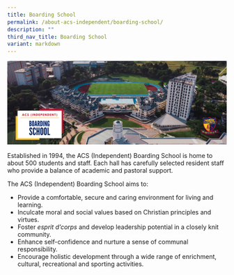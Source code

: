 ```yaml
---
title: Boarding School
permalink: /about-acs-independent/boarding-school/
description: ""
third_nav_title: Boarding School
variant: markdown
---
```

![](/images/About%20ACS(I)/Boarding%20School/ACSI-Boarding-School-banner.png)

Established in 1994, the ACS (Independent) Boarding School is home to about 500 students and staff. Each hall has carefully selected resident staff who provide a balance of academic and pastoral support.

The ACS (Independent) Boarding School aims to:

*   Provide a comfortable, secure and caring environment for living and learning.
*   Inculcate moral and social values based on Christian principles and virtues.
*   Foster&nbsp;_esprit d’corps_&nbsp;and develop leadership potential in a closely knit community.
*   Enhance self-confidence and nurture a sense of communal responsibility.
*   Encourage holistic development through a wide range of enrichment, cultural, recreational and sporting activities.
